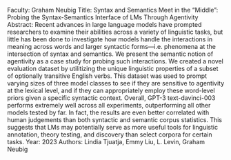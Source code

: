 Faculty: Graham Neubig
Title: Syntax and Semantics Meet in the “Middle”: Probing the Syntax-Semantics Interface of LMs Through Agentivity
Abstract: Recent advances in large language models have prompted researchers to examine their abilities across a variety of linguistic tasks, but little has been done to investigate how models handle the interactions in meaning across words and larger syntactic forms—i.e. phenomena at the intersection of syntax and semantics. We present the semantic notion of agentivity as a case study for probing such interactions. We created a novel evaluation dataset by utilitizing the unique linguistic properties of a subset of optionally transitive English verbs. This dataset was used to prompt varying sizes of three model classes to see if they are sensitive to agentivity at the lexical level, and if they can appropriately employ these word-level priors given a specific syntactic context. Overall, GPT-3 text-davinci-003 performs extremely well across all experiments, outperforming all other models tested by far. In fact, the results are even better correlated with human judgements than both syntactic and semantic corpus statistics. This suggests that LMs may potentially serve as more useful tools for linguistic annotation, theory testing, and discovery than select corpora for certain tasks.
Year: 2023
Authors: Lindia Tjuatja, Emmy Liu, L. Levin, Graham Neubig
